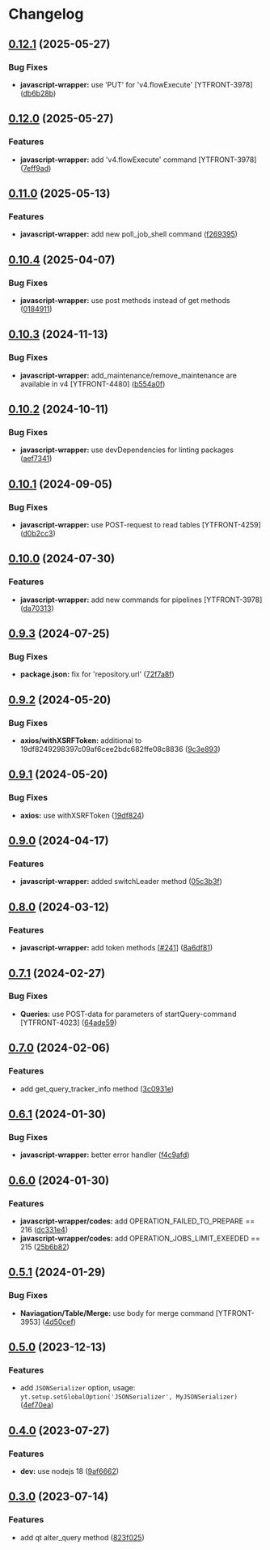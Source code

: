 # Changelog

## [0.12.1](https://github.com/ytsaurus/ytsaurus-ui/compare/javascript-wrapper-v0.12.0...javascript-wrapper-v0.12.1) (2025-05-27)


### Bug Fixes

* **javascript-wrapper:** use 'PUT' for 'v4.flowExecute' [YTFRONT-3978] ([db6b28b](https://github.com/ytsaurus/ytsaurus-ui/commit/db6b28b6b427d8d4254c4ea63892cdff719ad3da))

## [0.12.0](https://github.com/ytsaurus/ytsaurus-ui/compare/javascript-wrapper-v0.11.0...javascript-wrapper-v0.12.0) (2025-05-27)


### Features

* **javascript-wrapper:** add 'v4.flowExecute' command [YTFRONT-3978] ([7eff9ad](https://github.com/ytsaurus/ytsaurus-ui/commit/7eff9adc254b59358018205c0cacf772b2ebb5c4))

## [0.11.0](https://github.com/ytsaurus/ytsaurus-ui/compare/javascript-wrapper-v0.10.4...javascript-wrapper-v0.11.0) (2025-05-13)


### Features

* **javascript-wrapper:** add new poll_job_shell command ([f269395](https://github.com/ytsaurus/ytsaurus-ui/commit/f2693953a061a91447f2a2f52be8bdad54d0ac5e))

## [0.10.4](https://github.com/ytsaurus/ytsaurus-ui/compare/javascript-wrapper-v0.10.3...javascript-wrapper-v0.10.4) (2025-04-07)


### Bug Fixes

* **javascript-wrapper:** use post methods instead of get methods ([0184911](https://github.com/ytsaurus/ytsaurus-ui/commit/01849116015af3b667f9a5647019324e730d106b))

## [0.10.3](https://github.com/ytsaurus/ytsaurus-ui/compare/javascript-wrapper-v0.10.2...javascript-wrapper-v0.10.3) (2024-11-13)


### Bug Fixes

* **javascript-wrapper:** add_maintenance/remove_maintenance are available in v4 [YTFRONT-4480] ([b554a0f](https://github.com/ytsaurus/ytsaurus-ui/commit/b554a0f037a04481c96bd0b5afe6c55e635dc5dd))

## [0.10.2](https://github.com/ytsaurus/ytsaurus-ui/compare/javascript-wrapper-v0.10.1...javascript-wrapper-v0.10.2) (2024-10-11)


### Bug Fixes

* **javascript-wrapper:** use devDependencies for linting packages ([aef7341](https://github.com/ytsaurus/ytsaurus-ui/commit/aef73412a9f2468121edaed99aaa4a53c5797c7a))

## [0.10.1](https://github.com/ytsaurus/ytsaurus-ui/compare/javascript-wrapper-v0.10.0...javascript-wrapper-v0.10.1) (2024-09-05)


### Bug Fixes

* **javascript-wrapper:** use POST-request to read tables [YTFRONT-4259] ([d0b2cc3](https://github.com/ytsaurus/ytsaurus-ui/commit/d0b2cc321816dc019a3e8fc64af89e3937671e79))

## [0.10.0](https://github.com/ytsaurus/ytsaurus-ui/compare/javascript-wrapper-v0.9.3...javascript-wrapper-v0.10.0) (2024-07-30)


### Features

* **javascript-wrapper:** add new commands for pipelines [YTFRONT-3978] ([da70313](https://github.com/ytsaurus/ytsaurus-ui/commit/da70313424b8042e6782d8fe9a642c9703465d54))

## [0.9.3](https://github.com/ytsaurus/ytsaurus-ui/compare/javascript-wrapper-v0.9.2...javascript-wrapper-v0.9.3) (2024-07-25)


### Bug Fixes

* **package.json:** fix for 'repository.url' ([72f7a8f](https://github.com/ytsaurus/ytsaurus-ui/commit/72f7a8f95e295b7a267f5ef1627bb013260fbe1f))

## [0.9.2](https://github.com/ytsaurus/ytsaurus-ui/compare/javascript-wrapper-v0.9.1...javascript-wrapper-v0.9.2) (2024-05-20)


### Bug Fixes

* **axios/withXSRFToken:** additional to 19df8249298397c09af6cee2bdc682ffe08c8836 ([9c3e893](https://github.com/ytsaurus/ytsaurus-ui/commit/9c3e893fdfd25eed5cccfa2ac4fab950a4f8c05d))

## [0.9.1](https://github.com/ytsaurus/ytsaurus-ui/compare/javascript-wrapper-v0.9.0...javascript-wrapper-v0.9.1) (2024-05-20)


### Bug Fixes

* **axios:** use withXSRFToken ([19df824](https://github.com/ytsaurus/ytsaurus-ui/commit/19df8249298397c09af6cee2bdc682ffe08c8836))

## [0.9.0](https://github.com/ytsaurus/ytsaurus-ui/compare/javascript-wrapper-v0.8.0...javascript-wrapper-v0.9.0) (2024-04-17)


### Features

* **javascript-wrapper:** added switchLeader method ([05c3b3f](https://github.com/ytsaurus/ytsaurus-ui/commit/05c3b3f13267875462730efe797788859b86496f))

## [0.8.0](https://github.com/ytsaurus/ytsaurus-ui/compare/javascript-wrapper-v0.7.1...javascript-wrapper-v0.8.0) (2024-03-12)


### Features

* **javascript-wrapper:** add token methods [[#241](https://github.com/ytsaurus/ytsaurus-ui/issues/241)] ([8a6df81](https://github.com/ytsaurus/ytsaurus-ui/commit/8a6df81422f83a318084c39578707b937c59c7ea))

## [0.7.1](https://github.com/ytsaurus/ytsaurus-ui/compare/javascript-wrapper-v0.7.0...javascript-wrapper-v0.7.1) (2024-02-27)


### Bug Fixes

* **Queries:** use POST-data for parameters of startQuery-command [YTFRONT-4023] ([64ade59](https://github.com/ytsaurus/ytsaurus-ui/commit/64ade5921d3733409f74f3817bad50ecb9d014b2))

## [0.7.0](https://github.com/ytsaurus/ytsaurus-ui/compare/javascript-wrapper-v0.6.1...javascript-wrapper-v0.7.0) (2024-02-06)


### Features

* add get_query_tracker_info method ([3c0931e](https://github.com/ytsaurus/ytsaurus-ui/commit/3c0931e421b6238cb989664e9e153a8e315e5896))

## [0.6.1](https://github.com/ytsaurus/ytsaurus-ui/compare/javascript-wrapper-v0.6.0...javascript-wrapper-v0.6.1) (2024-01-30)


### Bug Fixes

* **javascript-wrapper:** better error handler ([f4c9afd](https://github.com/ytsaurus/ytsaurus-ui/commit/f4c9afd8d97c9a82edb8620ef46913f90aa58c63))

## [0.6.0](https://github.com/ytsaurus/ytsaurus-ui/compare/javascript-wrapper-v0.5.1...javascript-wrapper-v0.6.0) (2024-01-30)


### Features

* **javascript-wrapper/codes:** add OPERATION_FAILED_TO_PREPARE == 216 ([dc331e4](https://github.com/ytsaurus/ytsaurus-ui/commit/dc331e43d5e043ddeebcff4e7f285b197ab43ab4))
* **javascript-wrapper/codes:** add OPERATION_JOBS_LIMIT_EXEEDED == 215 ([25b6b82](https://github.com/ytsaurus/ytsaurus-ui/commit/25b6b82ab98187701a92dac159b323f82189a1ad))

## [0.5.1](https://github.com/ytsaurus/ytsaurus-ui/compare/javascript-wrapper-v0.5.0...javascript-wrapper-v0.5.1) (2024-01-29)


### Bug Fixes

* **Naviagation/Table/Merge:** use body for merge command [YTFRONT-3953] ([4d50cef](https://github.com/ytsaurus/ytsaurus-ui/commit/4d50cef5cce576ae922d470d8fad40357f138b3a))

## [0.5.0](https://github.com/ytsaurus/ytsaurus-ui/compare/javascript-wrapper-v0.4.0...javascript-wrapper-v0.5.0) (2023-12-13)


### Features

* add `JSONSerializer` option, usage: `yt.setup.setGlobalOption('JSONSerializer', MyJSONSerializer)` ([4ef70ea](https://github.com/ytsaurus/ytsaurus-ui/commit/4ef70eafef8143ee840c594ff72b66d84af5fc8f))

## [0.4.0](https://github.com/ytsaurus/ytsaurus-ui/compare/javascript-wrapper-v0.3.0...javascript-wrapper-v0.4.0) (2023-07-27)


### Features

* **dev:** use nodejs 18 ([9af6662](https://github.com/ytsaurus/ytsaurus-ui/commit/9af666268fd7e0c2e56317503a06edc86d792172))

## [0.3.0](https://github.com/ytsaurus/ytsaurus-ui/compare/javascript-wrapper-v0.2.1...javascript-wrapper-v0.3.0) (2023-07-14)


### Features

* add qt alter_query method ([823f025](https://github.com/ytsaurus/ytsaurus-ui/commit/823f02545acf6ea6f65df80f57135aa5de284659))
